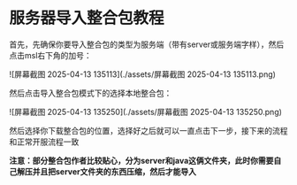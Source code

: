 # 服务器导入整合包教程

首先，先确保你要导入整合包的类型为服务端（带有server或服务端字样），然后点击msl右下角的加号：

![屏幕截图 2025-04-13 135113](./assets/屏幕截图 2025-04-13 135113.png)

然后点击导入整合包模式下的选择本地整合包：

![屏幕截图 2025-04-13 135250](./assets/屏幕截图 2025-04-13 135250.png)

然后选择你下载整合包的位置，选择好之后就可以一直点击下一步，接下来的流程和正常开服流程一致

**注意：部分整合包作者比较贴心，分为server和java这俩文件夹，此时你需要自己解压并且把server文件夹的东西压缩，然后才能导入**